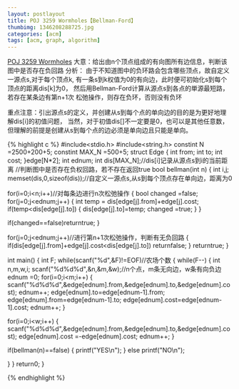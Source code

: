 ```yaml
---
layout: postlayout
title: POJ 3259 Wormholes【Bellman-Ford】
thumbimg: 1346208288725.jpg
categories: [acm]
tags: [acm, graph, algorithm]
---
```



[POJ 3259 Wormholes](http://poj.org/problem?id=3259)
大意：给出由n个顶点组成的有向图所有边信息，判断该图中是否存在负回路
分析：
  由于不知道图中的负环路会包含哪些顶点，故自定义一源点s,对于每个顶点k,
有一条s到k权值为0的有向边，此时便可初始化s到每个顶点的距离dis[k]为0，
然后用Bellman-Ford计算从源点s到各点的単源最短路，若存在某条边有第n+1次
松弛操作，则存在负环，否则没有负环

重点注意：引出源点s的定义，并创建从s到每个点的单向边的目的是为更好地理解dis[i]的初值问题，
当然，对于初值dis[]不一定要是0，也可以是其他任意数，
但理解的前提是创建从s到每个点的边必须是单向边且只能是单向。

{% highlight c %}
#include<stdio.h>
#include<string.h>
 constint N =2500+200+5;
 constint MAX_N =500+5;
 struct Edge
{
int from;
int to;
int cost;
}edge[N*2];
int ednum;
int dis[MAX_N];//dis[i]记录从源点s到i的当前距离
//判断图中是否存在负权回路，若不存在返回true
bool bellman(int n)
{
int i,j;
    memset(dis,0,sizeof(dis));//自定义一源点s,从s到每个顶点存在单向边，距离为0

for(i=0;i<n;i++)//对每条边进行n次松弛操作
 {
bool changed =false;
for(j=0;j<ednum;j++)
  {
int temp = dis[edge[j].from]+edge[j].cost;
if(temp<dis[edge[j].to])
   {
    dis[edge[j].to]=temp;
    changed =true;
   }
  }

if(changed==false)returntrue;
 }

for(j=0;j<ednum;j++)//进行第n+1次松弛操作，判断有无负回路
 {
if(dis[edge[j].from]+edge[j].cost<dis[edge[j].to])
returnfalse;
 }
returntrue;
}

int main()
{
int F;
while(scanf("%d",&F)!=EOF)//农场个数
 {
while(F--)
   {
int n,m,w,i;
   scanf("%d%d%d",&n,&m,&w);//n个点，m条无向边，w条有向负边
   ednum =0;
for(i=0;i<m;i++)
   {
    scanf("%d%d%d",&edge[ednum].from,&edge[ednum].to,&edge[ednum].cost);
    ednum++;
    edge[ednum].to=edge[ednum-1].from;
    edge[ednum].from=edge[ednum-1].to;
    edge[ednum].cost=edge[ednum-1].cost;
    ednum++;
   }

for(i=0;i<w;i++)
   {
    scanf("%d%d%d",&edge[ednum].from,&edge[ednum].to,&edge[ednum].cost);
    edge[ednum].cost =-edge[ednum].cost;
    ednum++;
   }

if(bellman(n)==false)
   {
    printf("YES\n");
   }
else
    printf("NO\n");
   
   }
 }
return0;
}

{% endhighlight %}


